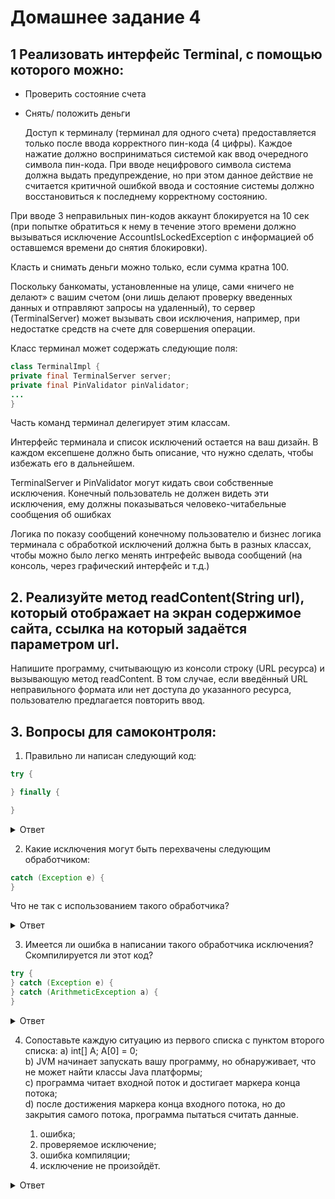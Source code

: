 # Домашнее задание 4 
## 1 Реализовать интерфейс Terminal, c помощью которого можно:
* Проверить состояние счета
* Снять/ положить деньги  

  Доступ к терминалу (терминал для одного счета) предоставляется только после ввода корректного пин-кода (4 цифры). Каждое нажатие должно восприниматься системой как ввод очередного символа пин-кода.
  При вводе нецифрового символа система должна выдать предупреждение, но при этом данное действие не считается критичной ошибкой ввода и состояние системы должно восстановиться к последнему корректному состоянию.

При вводе 3 неправильных пин-кодов аккаунт блокируется на 10 сек (при попытке обратиться к нему в течение этого времени должно вызываться исключение AccountIsLockedException c информацией об оставшемся времени до снятия блокировки).

Класть и снимать деньги можно только, если сумма кратна 100.

Поскольку банкоматы, установленные на улице, сами «ничего не делают» с вашим счетом (они лишь делают проверку введенных данных и отправляют запросы на удаленный), то сервер (TerminalServer) может вызывать свои исключения, например, при недостатке средств на счете для совершения операции.

Класс терминал может содержать следующие поля:
```java
class TerminalImpl {
private final TerminalServer server;
private final PinValidator pinValidator;
...
}
```

Часть команд терминал делегирует этим классам.

Интерфейс терминала и список исключений остается на ваш дизайн. В каждом ексепшене должно быть описание, что нужно сделать, чтобы избежать его в дальнейшем.

TerminalServer и PinValidator могут кидать свои собственные исключения. Конечный пользователь не должен видеть эти исключения, ему должны показываться человеко-читабельные сообщения об ошибках

Логика по показу сообщений конечному пользователю и бизнес логика терминала с обработкой исключений должна быть в разных классах, чтобы можно было легко менять интрефейс вывода сообщений (на консоль, через графический интерфейс и т.д.)

## 2. Реализуйте метод readContent(String url), который отображает на экран содержимое сайта, ссылка на который задаётся параметром url.

Напишите программу, считывающую из консоли строку (URL ресурса) и вызывающую метод readContent. В том случае, если введённый URL неправильного формата или нет доступа до указанного ресурса, пользователю предлагается повторить ввод.

## 3. Вопросы для самоконтроля:

1. Правильно ли написан следующий код:
```java
try {

} finally {

}
```
</b></details>
<details>

<summary>Ответ</summary>
Да, данный код синтаксически правильный. В конструкции try...finally блок try используется для размещения кода, который может вызывать исключения, а блок finally выполняется в любом случае, независимо от того, произошло ли исключение в блоке try или нет.
</details>

2. Какие исключения могут быть перехвачены следующим обработчиком:

```java
catch (Exception e) {
}
```
Что не так с использованием такого обработчика?
</b></details>
<details>
<summary>Ответ</summary>
Обработчик catch (Exception e) перехватывает все исключения, которые являются подклассами Exception. Это включает в себя:

1. Проверяемые исключения (Checked Exceptions): Исключения, которые должны быть обработаны или объявлены в сигнатуре метода. Например:

   • IOException

   • SQLException

   • ClassNotFoundException

2. Непроверяемые исключения (Unchecked Exceptions): Исключения, которые не требуют обязательной обработки. Они являются подклассами RuntimeException. Например:

   • NullPointerException

   • ArrayIndexOutOfBoundsException

   • IllegalArgumentException

▎Проблемы с использованием такого обработчика:

1. Широкий охват: Перехватывая все исключения, вы можете скрыть ошибки, которые следует обрабатывать отдельно. Это может затруднить диагностику проблем, так как вы не будете знать, какое конкретное исключение произошло.

2. Потеря информации: Если вы просто ловите все исключения и не делаете с ними ничего (например, не логируете их), вы можете потерять важную информацию о причине ошибки.

3. Необработанные исключения: Некоторые исключения, такие как OutOfMemoryError или StackOverflowError, являются серьезными проблемами, которые не должны обрабатываться обычным образом. Их перехват может привести к неожиданному поведению программы.

4. Неясность кода: Использование общего обработчика может сделать код менее понятным. Другие разработчики могут не понимать, какие исключения могут возникнуть и как они должны обрабатываться.

▎Рекомендации:

• Используйте более специфичные обработчики для конкретных типов исключений.

• Обрабатывайте только те исключения, которые вы можете корректно обработать.

• Логируйте или обрабатывайте исключения так, чтобы сохранить информацию о том, что произошло.
</details>

3. Имеется ли ошибка в написании такого обработчика исключения? Скомпилируется ли этот код?
```java
try {
} catch (Exception e) {
} catch (ArithmeticException a) {
}
```
</b></details>
<details>

<summary>Ответ</summary><b>
Да, в этом коде есть ошибка, и он не скомпилируется. </b>

В Java, когда вы используете блок try-catch, порядок обработки исключений имеет значение. Если вы сначала перехватываете более общий класс исключений (в данном случае Exception), то последующие блоки catch, которые перехватывают подклассы этого исключения (такие как ArithmeticException), никогда не будут достигнуты. Это связано с тем, что ArithmeticException является подклассом Exception, и если произойдет любое исключение, производное от Exception, оно будет перехвачено первым блоком catch.

Таким образом, компилятор выдаст ошибку, указывая на то, что блок catch (ArithmeticException a) недостижим.
</details>

4. Сопоставьте каждую ситуацию из первого списка с пунктом второго списка:
    a) int[] A; A[0] = 0;  
    b) JVM начинает запускать вашу программу, но обнаруживает, что не может найти классы Java платформы;  
    c) программа читает входной поток и достигает маркера конца потока;  
    d) после достижения маркера конца входного потока, но до закрытия самого потока, программа пытаться считать 
   данные.  

    1) ошибка;
    2) проверяемое исключение;
    3) ошибка компиляции;
    4) исключение не произойдёт.
       </b></details>
<details>

<summary>Ответ</summary><b>
• a) - 3  

• b) - 1  

• c) - 4  

• d) - 2  

---
a) int[] A; A[0] = 0;
3) ошибка компиляции;  
   Объяснение: В этом коде массив A объявлен, но не инициализирован, что приводит к ошибке компиляции.

---
b) JVM начинает запускать вашу программу, но обнаруживает, что не может найти классы Java платформы;
1) ошибка;  
   Объяснение: Это ситуация, когда JVM не может найти необходимые классы, что приводит к ошибке времени выполнения.

---
c) программа читает входной поток и достигает маркера конца потока;
4) исключение не произойдёт;  
   Объяснение: Достижение конца потока обычно не вызывает исключения, программа просто завершает чтение.

---
d) после достижения маркера конца входного потока, но до закрытия самого потока, программа пытается считать данные.
2) проверяемое исключение;  
   Объяснение: Попытка чтения данных после конца потока может привести к EOFException, которая является проверяемым исключением.
</details>
